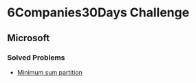 # 6Companies30Days Challenge
## Microsoft

### Solved Problems
- [Minimum sum partition](./minimum-sum-partition.md)